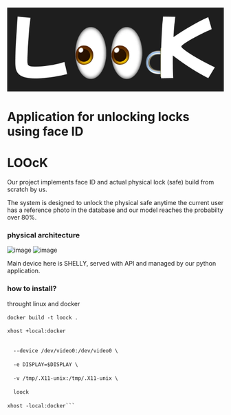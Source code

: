 ![logo](/logo_loock.png)


# Application for unlocking locks using face ID

# LOOcK

Our project implements face ID and actual physical lock (safe) build from scratch by us.

The system is designed to unlock the physical safe anytime the current user has a reference photo in the database and our model reaches the probabilty over 80%.

### physical architecture

<img width="1330" height="855" alt="image" src="https://github.com/user-attachments/assets/b4d167f3-226a-4989-a382-f8b6ff9a853e" />

<img width="584" height="413" alt="image" src="https://github.com/user-attachments/assets/a9a0ca79-6f6f-4a8c-8da9-5abc70cfeb2b" />

Main device here is SHELLY, served with API and managed by our python application.

### how to install?

throught linux and docker

`docker build -t loock .`

`xhost +local:docker`

```docker run -it --rm \ 

  --device /dev/video0:/dev/video0 \ 

  -e DISPLAY=$DISPLAY \ 

  -v /tmp/.X11-unix:/tmp/.X11-unix \ 

  loock

xhost -local:docker```

